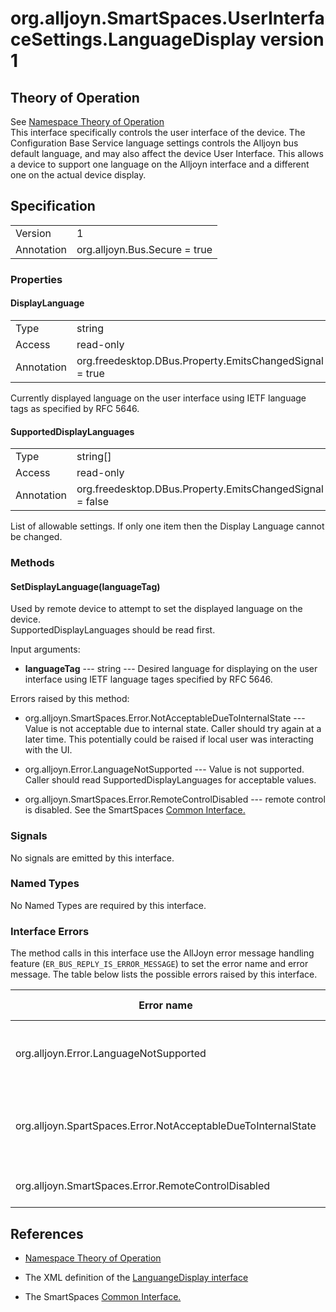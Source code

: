 # org.alljoyn.SmartSpaces.UserInterfaceSettings.LanguageDisplay version 1

## Theory of Operation

See [Namespace Theory of Operation](UserInterfaceSettingsTheoryOfOperation)  
This interface specifically controls the user interface of the device.  The 
Configuration Base Service language settings controls the Alljoyn bus default
language, and may also affect the device User Interface.  This allows a device 
to support one language on the Alljoyn interface and a different one on the 
actual device display.

## Specification

|                       |                                                                       |
|-----------------------|-----------------------------------------------------------------------|
| Version               | 1                                                                     |
| Annotation            | org.alljoyn.Bus.Secure = true                                         |


### Properties

#### DisplayLanguage

|                       |                                                                       |
|-----------------------|-----------------------------------------------------------------------|
| Type                  | string                                                                  |
| Access                | read-only                                                             |
| Annotation            | org.freedesktop.DBus.Property.EmitsChangedSignal = true               |

Currently displayed language on the user interface using IETF language tags as
specified by RFC 5646.  

#### SupportedDisplayLanguages

|                       |                                                                       |
|-----------------------|-----------------------------------------------------------------------|
| Type                  | string[]                                                              |
| Access                | read-only                                                             |
| Annotation            | org.freedesktop.DBus.Property.EmitsChangedSignal = false              |

List of allowable settings.  If only one item then the Display Language
cannot be changed.


### Methods


#### SetDisplayLanguage(languageTag)

Used by remote device to attempt to set the displayed language on the device.  
SupportedDisplayLanguages should be read first.

Input arguments:

* **languageTag** --- string --- Desired language for displaying on the user
interface using IETF language tages specified by RFC 5646.

Errors raised by this method:

* org.alljoyn.SmartSpaces.Error.NotAcceptableDueToInternalState 
--- Value is not acceptable due to internal state.  Caller should try again at a 
later time.  This potentially could be raised if local user was interacting with 
the UI.

* org.alljoyn.Error.LanguageNotSupported --- Value is not supported.  Caller 
should read SupportedDisplayLanguages for acceptable values.

* org.alljoyn.SmartSpaces.Error.RemoteControlDisabled --- remote control is 
disabled.   See the SmartSpaces [Common Interface.](../org.alljoyn.SmartSpaces/Common-v1)

### Signals

No signals are emitted by this interface.

### Named Types

No Named Types are required by this interface.

### Interface Errors

The method calls in this interface use the AllJoyn error message handling feature
(`ER_BUS_REPLY_IS_ERROR_MESSAGE`) to set the error name and error message. The 
table below lists the possible errors raised by this interface.

| Error name                                                                  | Error message                                 |
|-----------------------------------------------------------------------------|-----------------------------------------------|
| org.alljoyn.Error.LanguageNotSupported                    | The language specified is not supported                           |
| org.alljoyn.SpartSpaces.Error.NotAcceptableDueToInternalState | The value is not acceptable due to internal state |
| org.alljoyn.SmartSpaces.Error.RemoteControlDisabled           | Remote control disabled |


## References

* [Namespace Theory of Operation](UserInterfaceSettingsTheoryOfOperation)

* The XML definition of the [LanguangeDisplay interface](LanguageDisplay-v1.xml)

* The SmartSpaces [Common Interface.](../org.alljoyn.SmartSpaces/Common-v1)
